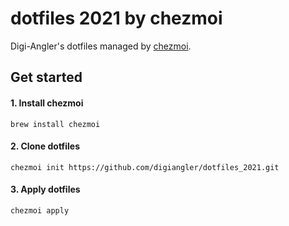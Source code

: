 # dotfiles 2021 by chezmoi

Digi-Angler's dotfiles managed by [chezmoi](https://www.chezmoi.io/).

## Get started

#### 1. Install chezmoi

```
brew install chezmoi
```

#### 2. Clone dotfiles

```
chezmoi init https://github.com/digiangler/dotfiles_2021.git
```

#### 3. Apply dotfiles

```
chezmoi apply
```
